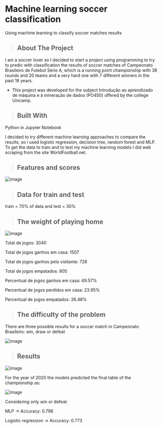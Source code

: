 # Machine learning soccer classification
 Using machine learning to classify soccer matches results
 
> ## About The Project

I am a soccer lover so I decided to start a project using programming to try to predic with classification the results of soccer matches of Campeonato Brasileiro de Futebol Série A, which is a running point championship with 38 rounds and 20 teams and a very hard one with 7 different winners in the past 18 years.
* This project was developed for the subject Introdução ao aprendizado de máquina e à mineração de dados (PO450) offered by the college Unicamp.
> ## Built With

Python in Jupyter Notebook

I decided to try different machine learning approaches to compare the results, so i used logistic regression, decision tree, random forest and MLP.
To get the data to train and to test my machine learning models I did web scraping from the site WorldFootball.net.

> ## Features and scores

![image](https://user-images.githubusercontent.com/88220952/128444457-9269b06a-1cf5-44bc-ac9c-fc7e35a218d9.png)

> ## Data for train and test

train = 70% of data and test = 30%

> ## The weight of playing home

![image](https://user-images.githubusercontent.com/88220952/128444673-555d8b3a-d7ad-4c78-b4a9-52527ff2f742.png)

Total de jogos:  3040

Total de jogos ganhos em casa:  1507

Total de jogos ganhos pelo visitante:  728

Total de jogos empatados:  805

Percentual de jogos ganhos em casa: 49.57%

Percentual de jogos perdidos em casa: 23.95%

Percentual de jogos empatados: 26.48%

> ## The difficulty of the problem

There are three possible results for a soccer match in Campeonato Brasileiro: win, draw or defeat 

![image](https://user-images.githubusercontent.com/88220952/128444718-9abd5004-559e-4e5b-807d-5cdcfd95ed5f.png)

> ## Results

![image](https://user-images.githubusercontent.com/88220952/128444616-36be39cf-ec7c-4cd2-9729-5055690a6544.png)

For the year of 2020 the models predicted the final table of the championship as:

![image](https://user-images.githubusercontent.com/88220952/128445123-c8f578ab-be9d-4046-b41a-d29ff2ef729a.png)

Considering only win or defeat:

MLP -> Accuracy: 0.796

Logistic regression -> Accuracy: 0.773
